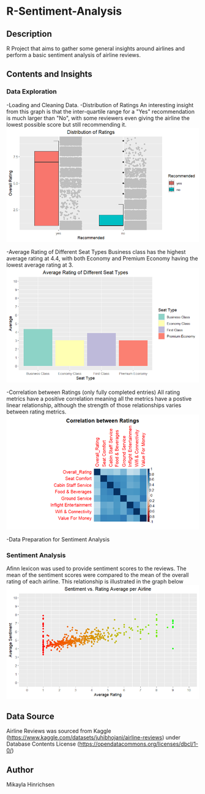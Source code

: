 # R-Sentiment-Analysis
## Description
R Project that aims to gather some general insights around airlines and perform a basic sentiment analysis of airline reviews.

## Contents and Insights
### Data Exploration
-Loading and Cleaning Data.
-Distribution of Ratings
An interesting insight from this graph is that the inter-quartile range for a "Yes" recommendation is much larger than "No", with some reviewers even giving the airline the lowest possible score but still recommending it.
![alt text](<Distribution of Ratings.png>)

-Average Rating of Different Seat Types
Business class has the highest average rating at 4.4, with both Economy and Premium Economy having the lowest average rating at 3.
![alt text](<Average Rating of Different Seat Types.png>)

-Correlation between Ratings (only fully completed entries)
All rating metrics have a positive correlation meaning all the metrics have a postive linear relationship, although the strength of those relationships varies between rating metrics.
![alt text](<Correlation between Ratings.png>)

-Data Preparation for Sentiment Analysis

### Sentiment Analysis
Afinn lexicon was used to provide sentiment scores to the reviews. The mean of the sentiment scores were compared to the mean of the overall rating of each airline. This relationship is illustrated in the graph below
![alt text](<Sentiment vs. Rating Average.png>)

## Data Source
Airline Reviews was sourced from Kaggle (https://www.kaggle.com/datasets/juhibhojani/airline-reviews) under Database Contents License (https://opendatacommons.org/licenses/dbcl/1-0/)

## Author
Mikayla Hinrichsen
